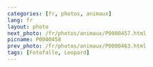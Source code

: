 ```yaml
---
categories: [fr, photos, animaux]
lang: fr
layout: photo
next_photo: /fr/photos/animaux/P0000457.html
picname: P0000458
prev_photo: /fr/photos/animaux/P0000463.html
tags: [Fotofalle, Leopard]
---
```

